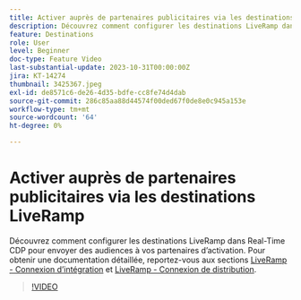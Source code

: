 ```yaml
---
title: Activer auprès de partenaires publicitaires via les destinations LiveRamp
description: Découvrez comment configurer les destinations LiveRamp dans Real-Time CDP pour envoyer des audiences à vos partenaires d’activation.
feature: Destinations
role: User
level: Beginner
doc-type: Feature Video
last-substantial-update: 2023-10-31T00:00:00Z
jira: KT-14274
thumbnail: 3425367.jpeg
exl-id: de8571c6-de26-4d35-bdfe-cc8fe74d4dab
source-git-commit: 286c85aa88d44574f00ded67f0de8e0c945a153e
workflow-type: tm+mt
source-wordcount: '64'
ht-degree: 0%

---
```


# Activer auprès de partenaires publicitaires via les destinations LiveRamp

Découvrez comment configurer les destinations LiveRamp dans Real-Time CDP pour envoyer des audiences à vos partenaires d’activation. Pour obtenir une documentation détaillée, reportez-vous aux sections [LiveRamp - Connexion d’intégration](https://experienceleague.adobe.com/docs/experience-platform/destinations/catalog/advertising/liveramp-onboarding.html) et [LiveRamp - Connexion de distribution](https://experienceleague.adobe.com/docs/experience-platform/destinations/catalog/advertising/liveramp-distribution.html).

>[!VIDEO](https://video.tv.adobe.com/v/3425367/?learn=on&enablevpops)
